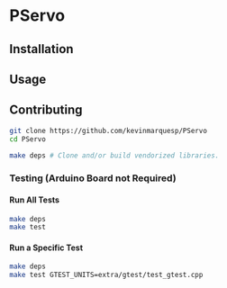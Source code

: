 # PServo

## Installation

<!--TODO-->


## Usage

<!--TODO-->


## Contributing

```bash
git clone https://github.com/kevinmarquesp/PServo
cd PServo

make deps # Clone and/or build vendorized libraries.
```


### Testing (Arduino Board not Required)

#### Run All Tests

```bash
make deps
make test
```


#### Run a Specific Test

```bash
make deps
make test GTEST_UNITS=extra/gtest/test_gtest.cpp
```
